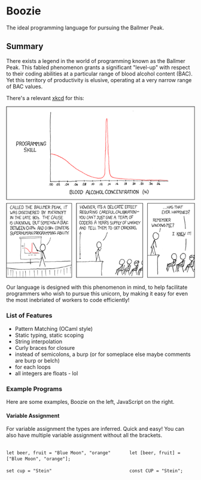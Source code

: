 # Boozie

The ideal programming language for pursuing the Ballmer Peak.

## Summary

There exists a legend in the world of programming known as the Ballmer Peak. This fabled phenomenon grants a significant "level-up" with respect to their coding abilities at a particular range of blood alcohol content (BAC). Yet this territory of productivity is elusive, operating at a very narrow range of BAC values.

There's a relevant [xkcd](https://xkcd.com/) for this:

![Apple uses automated schnapps IVs.](ballmer_peak.png)

Our language is designed with this phenomenon in mind, to help facilitate programmers who wish to pursue this unicorn, by making it easy for even the most inebriated of workers to code efficiently!

### List of Features

- Pattern Matching (OCaml style)
- Static typing, static scoping
- String interpolation
- Curly braces for closure
- instead of semicolons, a burp (or for someplace else maybe comments are burp or belch)
- for each loops
- all integers are floats - lol

### Example Programs

Here are some examples, Boozie on the left, JavaScript on the right.

#### Variable Assignment
For variable assignment the types are inferred. Quick and easy! You can also have multiple variable assignment without all the brackets.
```

let beer, fruit = "Blue Moon", "orange"       let [beer, fruit] = ["Blue Moon", "orange"];                  

set cup = "Stein"                             const CUP = "Stein";  
```
